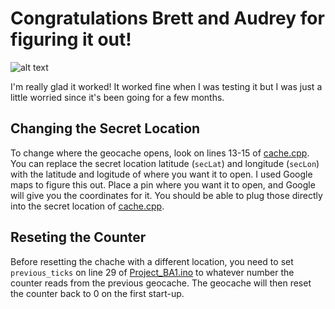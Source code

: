 # Congratulations Brett and Audrey for figuring it out!

![alt text](../master/Misc./Open.jpg "You did it!!!")


I'm really glad it worked! It worked fine when I was testing it but I was just a little worried since it's been going for a few months.

## Changing the Secret Location

To change where the geocache opens, look on lines 13-15 of [cache.cpp](../master/cache.cpp). You can replace the secret location latitude (`secLat`) and longitude (`secLon`) with the latitude and logitude of where you want it to open. I used Google maps to figure this out. Place a pin where you want it to open, and Google will give you the coordinates for it. You should be able to plug those directly into the secret location of [cache.cpp](../master/cache.cpp).


## Reseting the Counter
Before resetting the chache with a different location, you need to set `previous_ticks` on line 29 of [Project_BA1.ino](../master/Project_BA.ino) to whatever number the counter reads from the previous geocache. The geocache will then reset the counter back to 0 on the first start-up.
